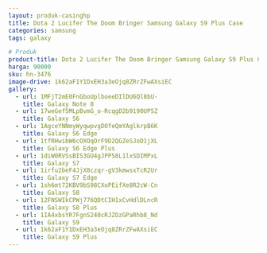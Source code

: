 ```yaml
---
layout: produk-casinghp
title: Dota 2 Lucifer The Doom Bringer Samsung Galaxy S9 Plus Case
categories: samsung
tags: galaxy

# Produk
product-title: Dota 2 Lucifer The Doom Bringer Samsung Galaxy S9 Plus Case
harga: 90000
sku: hn-3476
image-drive: 1k62aF1Y1DxEH3a3eOjq8ZRrZFwAXsiEC
gallery:
  - url: 1MFjT2mE0FnGboUplboeeDIlDU6Ql8bU-
    title: Galaxy Note 8
  - url: 17weGef5MLpBvmG_o-RcqgD2b9190UP5Z
    title: Galaxy S6
  - url: 1AgceYNNmyWyqwpvgDOfeQmYAglkrpB6K
    title: Galaxy S6 Edge
  - url: 1tfRHwibW6cOXOqOrF9D2QGZeSJoD1jXL
    title: Galaxy S6 Edge Plus
  - url: 1diW0RVSsBIS3GU4gJPP58L1lxSDIMPxL
    title: Galaxy S7
  - url: 1irfu2beF4JjX8czqr-gV3kmwsxTcR2Ur
    title: Galaxy S7 Edge
  - url: 1sh6mt72KBV9bS98CXoPEifXe8R2cW-Cn
    title: Galaxy S8
  - url: 12FNSWIkCPWj776QDtCIH1xCvHdlDLncR
    title: Galaxy S8 Plus
  - url: 1IA4xbsYR7FgnS240cRJZOzGPaRhb8_Nd
    title: Galaxy S9
  - url: 1k62aF1Y1DxEH3a3eOjq8ZRrZFwAXsiEC
    title: Galaxy S9 Plus
---
```

